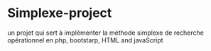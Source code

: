# Simplexe-project
un projet qui sert à implémenter la méthode simplexe de recherche opérationnel en php, bootstarp, HTML and javaScript  
